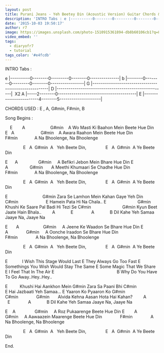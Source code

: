 ```yaml
---
layout: post
title: Purani Jeans - Yeh Beetey Din (Acoustic Version) Guitar Chords & Tabs
description: 'INTRO Tabs : e |----------0--------0---------0--------0---------------|b |--------0--------0---------0--------0-----------------|G |-----------------...'
date: '2015-10-03 19:50:17'
author: r7
image: https://images.unsplash.com/photo-1510915361894-db8b60106cb1?q=80&w=2940&auto=format&fit=crop&ixlib=rb-4.1.0&ixid=M3wxMjA3fDB8MHxwaG90by1wYWdlfHx8fGVufDB8fHx8fA%3D%3D
video_embed: ''
tags:
  - diaryofr7
  - tutorial
tags_color: '#e4fcdb'
---
```

INTRO Tabs :

e |----------0--------0---------0--------0---------------|
b |--------0--------0---------0--------0-----------------|
G |-------------------------------------------------------|
D |-------------------------------------------------------|  X2
A |-----2--------0----------------------------------------|
E |------------------------4--------5---------------------|

CHORDS USED : E , A, G#min, F#min, B

Song Begins :

    E        A                     G#min    A
Wo Masti Ki Baahon Mein Beete Hue Din
E   A                      G#min    A
Awara Raahon Mein Beete Hue Din
               F#min              A
Na Bhoolenge, Na Bhoolenge

               E   A  G#min  A  
Yeh Beete Din,
               E   A  G#min  A
Ye Beete Din

E      A                 G#min     A 
Befikri Jebon Mein Bhare Hue Din
E        A                  G#min       A
Meethi Khumaari Se Chadhe Hue Din
               F#min              A
Na Bhoolenge, Na Bhoolenge

               E   A  G#min  A  
Yeh Beete Din,
               E   A  G#min  A
Ye Beete Din

E                             G#min
Zara Se Lamhon Mein Kahan Gaye Yeh Din
C#min                       E
Hamein Pata Hi Na Chala..
E                          G#min
Khushi Ke Saare Pal Badi Hi Tezi Se
C#min                          G#min
Kyun Beet Jaate Hain Bhala..
        A             E               A             B
Dil Kahe Yeh Samaa Jaaye Na, Jaaye Na

E       A                    G#min     A
Jeene Ke Waadon Se Bhare Hue Din
E          A               G#min     A
Oonche Iraadon Se Bhare Hue Din
              F#min               A
Na Bhoolenge, Na Bhoolenge

               E   A  G#min  A  
Yeh Beete Din,
               E   A  G#min  A
Ye Beete Din

E           
I Wish This Stage Would Last
E
They Always Go Too Fast
E
Somethings You Wish Would Stay The Same
E
Some Magic That We Share
E
I Feel That In The Air
E                                                    B
Why Do You Have To Go Away..Hey..Hey..

E         
Khushi Hai Aankhon Mein
G#min
Zara Sa Paani Bhi
C#min                  E
Hai Jazbaati Yeh Samaa…
E
Yaaron Ko Pyaaron Ko
G#min          C#min               G#min      
Alvida Kehna Aasan Hota Hai Kahan?
        A             E               A             B
Dil Kahe Yeh Samaa Jaaye Na, Jaaye Na

E    A                G#min     A
Roz Pukaarenge Beete Hue Din
E        A                   G#min     A
Aawaazein Maarenge Beete Hue Din
              F#min               A
Na Bhoolenge, Na Bhoolenge

               E   A  G#min  A  
Yeh Beete Din,
               E   A  G#min  A
Ye Beete Din

End.
